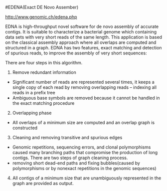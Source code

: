 #EDENA(Exact DE Novo Assember)

http://www.genomic.ch/edena.php

EDNA is high-throughput novel software for de novo assembly of accurate contigs.  It is suitable to characterize a bacterial genome which containing data sets with very short reads of the same length.  This application is based on the classical assembly approach where all overlaps are computed and structured in a graph.  EDNA has two features, exact matching and detection of spurious reads, to improve the assembly of very short sequences: 

There are four steps in this algorithm.

1.  Remove redundant information
  * Significant number of reads are represented several times, it keeps a single copy of each read by removing overlapping  reads – indexing all reads in a prefix tree
  * Ambiguous base symbols are removed because it cannot be handled in the exact matching procedure
  
2.  Overlapping phase
  * All overlaps of a minimum size are computed and an overlap graph is constructed
  
3.  Cleaning and removing transitive and spurious edges
  * Genomic repetitions, sequencing errors, and clonal polymorphisms caused many branching paths that compromise the production of long contigs. There are two steps of graph cleaning process.
  * removing short dead-end paths and fixing bubbles(caused by polymorphisms or by nonexact repetitions in the genomic sequences)
  
4.  All contigs of a minimum size that are unambiguously represented in the graph are provided as output.
























